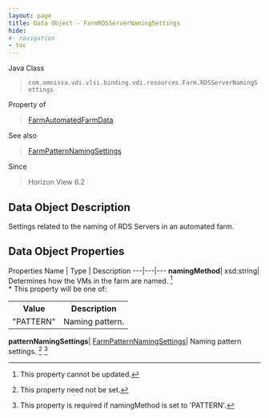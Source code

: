 ```yaml
---
layout: page
title: Data Object - FarmRDSServerNamingSettings
hide:
#- navigation
- toc
---
```






Java Class
> `com.omnissa.vdi.vlsi.binding.vdi.resources.Farm.RDSServerNamingSettings`

Property of
> [FarmAutomatedFarmData](vdi.resources.Farm.AutomatedFarmData.md#field_detail)

See also
> [FarmPatternNamingSettings](vdi.resources.Farm.PatternNamingSettings.md)

Since
> Horizon View 6.2


## Data Object Description

Settings related to the naming of RDS Servers in an automated farm.

## Data Object Properties
Properties
Name |  Type |  Description
---|---|---
**namingMethod**|  xsd:string|  Determines how the VMs in the farm are named. [^2] <br>* This property will be one of:<br><table><tr><th>Value</th><th>Description</th></tr><tr><td>"PATTERN"</td><td>Naming pattern.</td></tr></table>
**patternNamingSettings**| [FarmPatternNamingSettings](vdi.resources.Farm.PatternNamingSettings.md)|  Naming pattern settings. [^1] [^102]


 


[^1]: This property need not be set.
[^2]: This property cannot be updated.
[^102]: This property is required if namingMethod is set to 'PATTERN'.